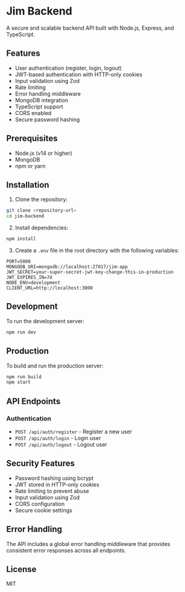 # Jim Backend

A secure and scalable backend API built with Node.js, Express, and TypeScript.

## Features

- User authentication (register, login, logout)
- JWT-based authentication with HTTP-only cookies
- Input validation using Zod
- Rate limiting
- Error handling middleware
- MongoDB integration
- TypeScript support
- CORS enabled
- Secure password hashing

## Prerequisites

- Node.js (v14 or higher)
- MongoDB
- npm or yarn

## Installation

1. Clone the repository:

```bash
git clone <repository-url>
cd jim-backend
```

2. Install dependencies:

```bash
npm install
```

3. Create a `.env` file in the root directory with the following variables:

```
PORT=5000
MONGODB_URI=mongodb://localhost:27017/jim-app
JWT_SECRET=your-super-secret-jwt-key-change-this-in-production
JWT_EXPIRES_IN=7d
NODE_ENV=development
CLIENT_URL=http://localhost:3000
```

## Development

To run the development server:

```bash
npm run dev
```

## Production

To build and run the production server:

```bash
npm run build
npm start
```

## API Endpoints

### Authentication

- `POST /api/auth/register` - Register a new user
- `POST /api/auth/login` - Login user
- `POST /api/auth/logout` - Logout user

## Security Features

- Password hashing using bcrypt
- JWT stored in HTTP-only cookies
- Rate limiting to prevent abuse
- Input validation using Zod
- CORS configuration
- Secure cookie settings

## Error Handling

The API includes a global error handling middleware that provides consistent error responses across all endpoints.

## License

MIT
